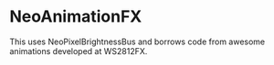 # NeoAnimationFX
This uses NeoPixelBrightnessBus and borrows code from awesome animations developed at WS2812FX.
